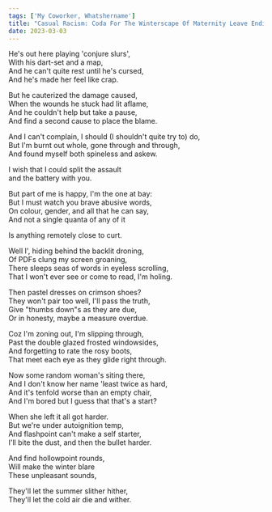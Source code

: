 ```yaml
---  
tags: ['My Coworker, Whatshername']  
title: "Casual Racism: Coda For The Winterscape Of Maternity Leave Ending"  
date: 2023-03-03  
---
```


He's out here playing 'conjure slurs',  
With his dart-set and a map,  
And he can't quite rest until he's cursed,  
And he's made her feel like crap.

But he cauterized the damage caused,  
When the wounds he stuck had lit aflame,  
And he couldn't help but take a pause,  
And find a second cause to place the blame.

And I can't complain, I should (I shouldn't quite try to) do,  
But I'm burnt out whole, gone through and through,  
And found myself both spineless and askew.

I wish that I could split the assault  
and the battery with you.

But part of me is happy, I'm the one at bay:  
But I must watch you brave abusive words,  
On colour, gender, and all that he can say,  
And not a single quanta of any of it

Is anything remotely close to curt.

Well I', hiding behind the backlit droning,  
Of PDFs clung my screen groaning,  
There sleeps seas of words in eyeless scrolling,  
That I won't ever see or come to read, I'm holing.

Then pastel dresses on crimson shoes?  
They won't pair too well, I'll pass the truth,  
Give "thumbs down"s as they are due,  
Or in honesty, maybe a measure overdue.

Coz I'm zoning out, I'm slipping through,  
Past the double glazed frosted windowsides,  
And forgetting to rate the rosy boots,  
That meet each eye as they glide right through.

Now some random woman's siting there,  
And I don't know her name 'least twice as hard,  
And it's tenfold worse than an empty chair,  
And I'm bored but I guess that that's a start?

When she left it all got harder.  
But we're under autoignition temp,  
And flashpoint can't make a self starter,  
I'll bite the dust, and then the bullet harder.

And find hollowpoint rounds,  
Will make the winter blare  
These unpleasant sounds,

They'll let the summer slither hither,  
They'll let the cold air die and wither.

